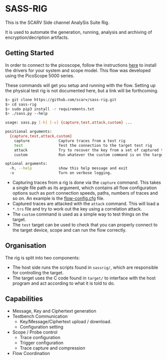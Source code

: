 
# SASS-RIG

This is the SCARV Side channel AnalySis Suite Rig.

It is used to automate the generation, running, analysis and archiving of
encryption/decription artifacts.

## Getting Started

In order to connect to the picoscope, follow the instructions
[here](https://www.picotech.com/downloads) to install the drivers for your
system and scope model. This flow was developed using the
PicoScope 5000 series.

These commands will get you setup and running with the flow. Setting up the
physical test rig is not documented here, but a link will be forthcoming.

```sh
$> git clone https://github.com/scarv/sass-rig.git
$> cd sass-rig
$> sudo pip3 install -r requirements.txt
$> ./sass.py --help

usage: sass.py [-h] [-v] {capture,test,attack,custom} ...

positional arguments:
  {capture,test,attack,custom}
    capture             Capture traces from a test rig
    test                Test the connection to the target test rig
    attack              Try to recover the key from a set of captured traces
    custom              Run whatever the custom command is on the target

optional arguments:
  -h, --help            show this help message and exit
  -v                    Turn on verbose logging.
```

- Capturing traces from a rig is done via the `capture` command. This takes
a single file path as its argument, which contains all flow configuration
options such as port connection speeds, paths, numbers of traces and so on.
An example is the [flow-config.cfg](flow-config.cfg) file.
- Captured traces are attacked with the `attack` command. This will load a
`*.trs` file and try to work out the key using a correlation attack.
- The `custom` command is used as a simple way to test things on the target.
- The `test` target can be used to check that you can properly connect to
the target device, scope and can run the flow correctly.

## Organisation

The rig is split into two components:

- The host side runs the scripts found in `sassrig/`, which are responsible
  for controlling the target.
- The target uses the C code found in `target/` to interface with the host
  program and act according to what it is told to do.

## Capabilities

- Message, Key and Ciphertext generation
- Testbench Communication
  - Key/Message/Ciphertext upload / download.
  - Configuration setting
- Scope / Probe control
  - Trace configuration
  - Trigger configuration
  - Trace capture and compression
- Flow Coordination

